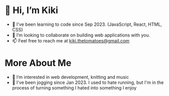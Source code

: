 # 👋 Hi, I’m Kiki
- 🌱 I've been learning to code since Sep 2023. (JavaScript, React, HTML, CSS)
- 💞️ I’m looking to collaborate on building web applications with you.
- 📫 Feel free to reach me at kiki.thetomatoes@gmail.com

  
# More About Me
- 👀 I’m interested in web development, knitting and music
- 🏃 I've been jogging since Jan 2023. I used to hate running, but I'm in the process of turning something I hated into something I enjoy

<!---
kiki-tomato/kiki-tomato is a ✨ special ✨ repository because its `README.md` (this file) appears on your GitHub profile.
You can click the Preview link to take a look at your changes.
--->
